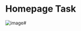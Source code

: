 # Homepage Task
![image](https://github.com/sampath99999/CodeSchool-2.0-Batch-2/assets/112122835/d0eae7dc-e2ea-49b4-8296-7a6c9602a8f2)# 
